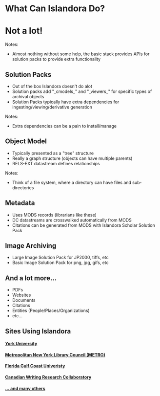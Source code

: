 # What Can Islandora Do?


# Not a lot!

Notes:

- Almost nothing without some help, the basic stack provides APIs for solution
packs to provide extra functionality


## Solution Packs

- <!-- .element: class="fragment" --> Out of the box Islandora doesn't do alot
- <!-- .element: class="fragment" --> Solution packs add "_cmodels_" and "_viewers_" for specific types of archival objects
- <!-- .element: class="fragment" --> Solution Packs typically have extra dependencies for ingesting/viewing/derivative generation

Notes:

- Extra dependencies can be a pain to install/manage


## Object Model

- <!-- .element: class="fragment" --> Typically presented as a "tree" structure
- <!-- .element: class="fragment" --> Really a graph structure (objects can have multiple parents)
- <!-- .element: class="fragment" --> RELS-EXT datastream defines relationships

Notes:

- Think of a file system, where a directory can have files and sub-directories


## Metadata

- <!-- .element: class="fragment" --> Uses MODS records (librarians like these)
- <!-- .element: class="fragment" --> DC datastreams are crosswalked automatically from MODS
- <!-- .element: class="fragment" --> Citations can be generated from MODS with Islandora Scholar Solution Pack


## Image Archiving

- <!-- .element: class="fragment" --> Large Image Solution Pack for JP2000, tiffs, etc
- <!-- .element: class="fragment" --> Basic Image Solution Pack for png, jpg, gifs, etc


## And a lot more...

- PDFs
- Websites
- Documents
- Citations
- Entities (People/Places/Organizations)
- etc...


## Sites Using Islandora

#### [York University](https://digital.library.yorku.ca/cat-gallery)

#### [Metropolitan New York Library Council (METRO)](http://dcmny.org/)

#### [Florida Gulf Coast Univeristy](http://fgcu.digital.flvc.org/islandora/object/fgcu%3Aroot)

#### [Canadian Writing Research Collaboratory](http://beta.cwrc.ca)

#### [... and many others](http://islandora.ca/islandora-installations)

